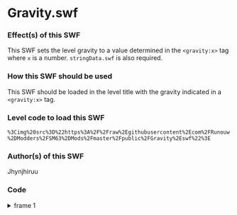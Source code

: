 # Gravity.swf

### Effect(s) of this SWF
This SWF sets the level gravity to a value determined in the `<gravity:x>` tag where `x` is a number. `stringData.swf` is also required.

### How this SWF should be used
This SWF should be loaded in the level title with the gravity indicated in a `<gravity:x>` tag.

### Level code to load this SWF
`%3Cimg%20src%3D%22https%3A%2F%2Fraw%2Egithubusercontent%2Ecom%2FRunouw%2DModders%2FSM63%2DMods%2Fmaster%2Fpublic%2FGravity%2Eswf%22%3E`

### Author(s) of this SWF
Jhynjhiruu

### Code
<details/>
  <summary>frame 1</summary>
  <details/>
    <summary>doAction</summary>
    
```
_root.gravity = Number(_root.stringData("gravity",_root.LDCourseName));
```
  </details>
</details>
